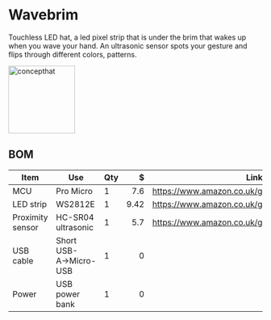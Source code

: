 # Wavebrim

Touchless LED hat, a led pixel strip that is under the brim that wakes up when you wave your hand. An ultrasonic sensor spots your gesture and flips through different colors, patterns.

<img width="132" height="134" alt="concepthat" src="https://github.com/user-attachments/assets/6ed609b0-2f29-419c-97b3-45bf2dd109a5" />


## BOM

| Item             | Use                   | Qty |    $ | Links                                           |
| ---------------- | --------------------- | --- | ---: | ----------------------------------------------- |
| MCU              | Pro Micro             | 1   |  7.6 | https://www.amazon.co.uk/gp/product/B0CXXPNQS1/ |
| LED strip        | WS2812E               | 1   | 9.42 | https://www.amazon.co.uk/gp/product/B088BRY2SH/ |
| Proximity sensor | HC-SR04 ultrasonic    | 1   |  5.7 | https://www.amazon.co.uk/gp/product/B0066X9V5K/ |
| USB cable        | Short USB-A→Micro-USB | 1   |    0 |                                                 |
| Power            | USB power bank        | 1   |    0 |                                                 |

